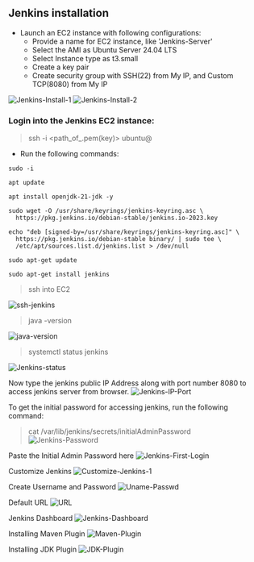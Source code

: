 ## Jenkins installation
- Launch an EC2 instance with following configurations:  
  - Provide a name for EC2 instance, like 'Jenkins-Server' 
  - Select the AMI as Ubuntu Server 24.04 LTS
  - Select Instance type as t3.small
  - Create a key pair
  - Create security group with SSH(22) from My IP, and Custom TCP(8080) from My IP

![Jenkins-Install-1](https://github.com/Kizhakkekkara-Vishnu-Vijayan/Jenkins-CI-CD-Pipeline/blob/master/Jenkins-SS-ALL/Jenkins-Install-1.png)
![Jenkins-Install-2](https://github.com/Kizhakkekkara-Vishnu-Vijayan/Jenkins-CI-CD-Pipeline/blob/master/Jenkins-SS-ALL/Jenkins-Install-2.png)

### Login into the Jenkins EC2 instance:
> ssh -i <path_of_.pem(key)> ubuntu@<public-IP>

- Run the following commands:
```
sudo -i

apt update

apt install openjdk-21-jdk -y

sudo wget -O /usr/share/keyrings/jenkins-keyring.asc \
  https://pkg.jenkins.io/debian-stable/jenkins.io-2023.key

echo "deb [signed-by=/usr/share/keyrings/jenkins-keyring.asc]" \
  https://pkg.jenkins.io/debian-stable binary/ | sudo tee \
  /etc/apt/sources.list.d/jenkins.list > /dev/null

sudo apt-get update

sudo apt-get install jenkins
```
> ssh into EC2

![ssh-jenkins](https://github.com/Kizhakkekkara-Vishnu-Vijayan/Jenkins-CI-CD-Pipeline/blob/master/Jenkins-SS-ALL/ssh-jenkins.png)
> java -version

![java-version](https://github.com/Kizhakkekkara-Vishnu-Vijayan/Jenkins-CI-CD-Pipeline/blob/master/Jenkins-SS-ALL/java-version.png)
> systemctl status jenkins

![Jenkins-status](https://github.com/Kizhakkekkara-Vishnu-Vijayan/Jenkins-CI-CD-Pipeline/blob/master/Jenkins-SS-ALL/Jenkins-status.png)

Now type the jenkins public IP Address along with port number 8080 to access jenkins server from browser.
![Jenkins-IP-Port](https://github.com/Kizhakkekkara-Vishnu-Vijayan/Jenkins-CI-CD-Pipeline/blob/master/Jenkins-SS-ALL/Jenkins-IP-Port.png)

To get the initial password for accessing jenkins, run the following command:
> cat /var/lib/jenkins/secrets/initialAdminPassword
![Jenkins-Password](https://github.com/Kizhakkekkara-Vishnu-Vijayan/Jenkins-CI-CD-Pipeline/blob/master/Jenkins-SS-ALL/Jenkins-Password.png)

Paste the Initial Admin Password here
![Jenkins-First-Login](https://github.com/Kizhakkekkara-Vishnu-Vijayan/Jenkins-CI-CD-Pipeline/blob/master/Jenkins-SS-ALL/Jenkins-First-Login.png)

Customize Jenkins
![Customize-Jenkins-1](https://github.com/Kizhakkekkara-Vishnu-Vijayan/Jenkins-CI-CD-Pipeline/blob/master/Jenkins-SS-ALL/Customize-Jenkins-1.png)

Create Username and Password
![Uname-Passwd](https://github.com/Kizhakkekkara-Vishnu-Vijayan/Jenkins-CI-CD-Pipeline/blob/master/Jenkins-SS-ALL/Uname-Passwd.png)

Default URL
![URL](https://github.com/Kizhakkekkara-Vishnu-Vijayan/Jenkins-CI-CD-Pipeline/blob/master/Jenkins-SS-ALL/URL.png)

Jenkins Dashboard
![Jenkins-Dashboard](https://github.com/Kizhakkekkara-Vishnu-Vijayan/Jenkins-CI-CD-Pipeline/blob/master/Jenkins-SS-ALL/Jenkins-Dashboard.png)

Installing Maven Plugin
![Maven-Plugin](https://github.com/Kizhakkekkara-Vishnu-Vijayan/Jenkins-CI-CD-Pipeline/blob/master/Jenkins-SS-ALL/Maven-Plugin.png)

Installing JDK Plugin
![JDK-Plugin](https://github.com/Kizhakkekkara-Vishnu-Vijayan/Jenkins-CI-CD-Pipeline/blob/master/Jenkins-SS-ALL/JDK-Plugin.png)